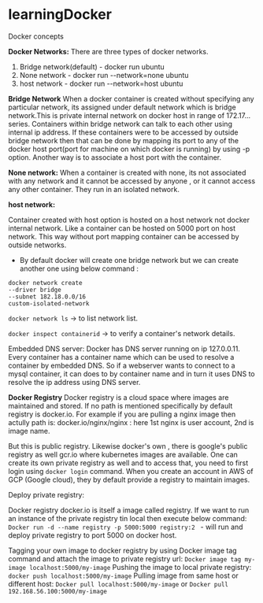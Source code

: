# learningDocker
Docker concepts

**Docker Networks:**
There are three types of docker networks.

1. Bridge network(default) - docker run ubuntu
2. None network - docker run --network=none ubuntu
3. host network - docker run --network=host ubuntu

**Bridge Network**
When a docker container is created without specifying any particular network, its assigned under default network which is bridge network.This is private internal network on docker host in range of 172.17... series.
Containers within bridge network can talk to each other using internal ip address. If these
containers were to be accessed by outside bridge network then that can be done by mapping its port to any of the docker host port(port for machine on which docker is running) by using -p option. Another way is to associate a host port with the container.

**None network:** When a container is created with none, its not associated with any network and it cannot be accessed by anyone , or it cannot access any other container. They run in an isolated network.

**host network:**

Container created with host option is hosted on a host network not docker internal network. Like a container can be hosted on 5000 port on host network. This way without port mapping container can be accessed by outside networks.

- By default docker will create one bridge network but we can create another one using below command :

```
docker network create 
--driver bridge 
--subnet 182.18.0.0/16
custom-isolated-network
```

`docker network ls` -> to list network list.

`docker inspect containerid` -> to verify a container's network details.

Embedded DNS server: Docker has DNS server running on ip 127.0.0.11. Every container has a container name which can be used to resolve a container by embedded DNS. So if a webserver wants to connect to a mysql container, it can does to by container name and in turn it uses DNS to resolve the ip address using DNS server.

**Docker Registry**
Docker registry is a cloud space where images are maintained and stored. If no path is mentioned specifically by default registry is docker.io. For example if you are pulling a nginx image then actully path is: docker.io/nginx/nginx : here 1st nginx is user account, 2nd is image name. 

But this is public registry. Likewise docker's own , there is google's public registry as well gcr.io where kubernetes images are available. 
One can create its own private registry as well and to access that, you need to first login using `docker login` command. When you create an account in AWS of GCP (Google cloud), they by default provide a registry to maintain images. 

Deploy private registry:

Docker registry docker.io is itself a image called registry. If we want to run an instance of the private registry tin local then execute below command:
`Docker run -d --name registry -p 5000:5000 registry:2 ` - will run and deploy private registry to port 5000 on docker host.

Tagging your own image to docker registry by using Docker image tag command and attach the image to private registry url:
` Docker image tag my-image localhost:5000/my-image `
Pushing the image to local private registry:
`docker push localhost:5000/my-image`
Pulling image from same host or different host:
`Docker pull localhost:5000/my-image` or `Docker pull 192.168.56.100:5000/my-image `






